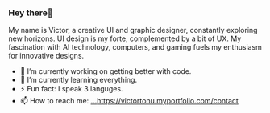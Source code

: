### Hey there💚

My name is Victor, a creative UI and graphic designer, constantly exploring new horizons. UI design is my forte, complemented by a bit of UX. My fascination with AI technology, computers, and gaming fuels my enthusiasm for innovative designs.

- 🔭 I’m currently working on getting better with code.
- 🌱 I’m currently learning everything.
- ⚡ Fun fact: I speak 3 languges.
- 📫 How to reach me: [...](https://victortonu.myportfolio.com/contact)https://victortonu.myportfolio.com/contact

